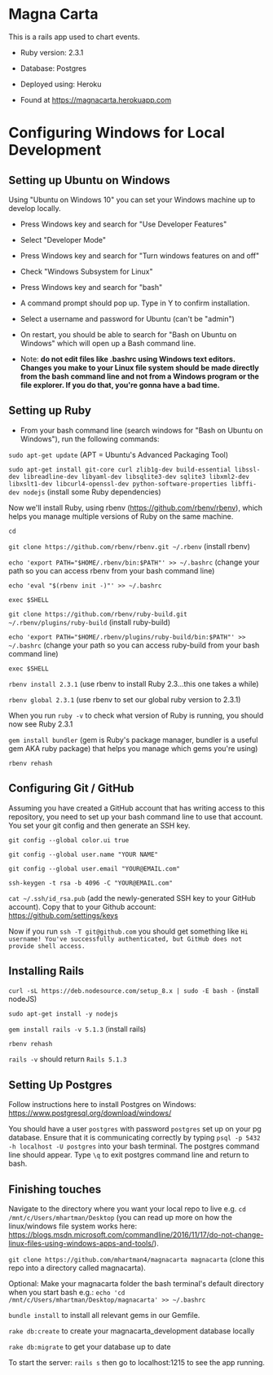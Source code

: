# Magna Carta

This is a rails app used to chart events.

* Ruby version: 2.3.1

* Database: Postgres

* Deployed using: Heroku

* Found at https://magnacarta.herokuapp.com

# Configuring Windows for Local Development


## Setting up Ubuntu on Windows
Using "Ubuntu on Windows 10" you can set your Windows machine up to develop locally.

* Press Windows key and search for "Use Developer Features"

* Select "Developer Mode"

* Press Windows key and search for "Turn windows features on and off"

* Check "Windows Subsystem for Linux"

* Press Windows key and search for "bash"

* A command prompt should pop up. Type in Y to confirm installation.

* Select a username and password for Ubuntu (can't be "admin")

* On restart, you should be able to search for "Bash on Ubuntu on Windows" which will open up a Bash command line.

* Note: **do not edit files like .bashrc using Windows text editors. Changes you make to your Linux file system should be made directly from the bash command line and not from a Windows program or the file explorer. If you do that, you're gonna have a bad time.**

## Setting up Ruby

* From your bash command line (search windows for "Bash on Ubuntu on Windows"), run the following commands:

`sudo apt-get update` (APT = Ubuntu's Advanced Packaging Tool)

`sudo apt-get install git-core curl zlib1g-dev build-essential libssl-dev libreadline-dev libyaml-dev libsqlite3-dev sqlite3 libxml2-dev libxslt1-dev libcurl4-openssl-dev python-software-properties libffi-dev nodejs` (install some Ruby dependencies)

Now we'll install Ruby, using rbenv (https://github.com/rbenv/rbenv), which helps you manage multiple versions of Ruby on the same machine.

`cd`

`git clone https://github.com/rbenv/rbenv.git ~/.rbenv` (install rbenv)

`echo 'export PATH="$HOME/.rbenv/bin:$PATH"' >> ~/.bashrc` (change your path so you can access rbenv from your bash command line)

`echo 'eval "$(rbenv init -)"' >> ~/.bashrc`

`exec $SHELL`

`git clone https://github.com/rbenv/ruby-build.git ~/.rbenv/plugins/ruby-build` (install ruby-build)

`echo 'export PATH="$HOME/.rbenv/plugins/ruby-build/bin:$PATH"' >> ~/.bashrc` (change your path so you can access ruby-build from your bash command line)

`exec $SHELL`

`rbenv install 2.3.1` (use rbenv to install Ruby 2.3...this one takes a while)

`rbenv global 2.3.1` (use rbenv to set our global ruby version to 2.3.1)

When you run `ruby -v` to check what version of Ruby is running, you should now see Ruby 2.3.1

`gem install bundler` (gem is Ruby's package manager, bundler is a useful gem AKA ruby package) that helps you manage which gems you're using)

`rbenv rehash`

## Configuring Git / GitHub

Assuming you have created a GitHub account that has writing access to this repository, you need to set up your bash command line to use that account. You set your git config and then generate an SSH key.

`git config --global color.ui true`

`git config --global user.name "YOUR NAME"`

`git config --global user.email "YOUR@EMAIL.com"`

`ssh-keygen -t rsa -b 4096 -C "YOUR@EMAIL.com"`

`cat ~/.ssh/id_rsa.pub` (add the newly-generated SSH key to your GitHub account). Copy that to your Github account: https://github.com/settings/keys

Now if you run `ssh -T git@github.com` you should get something like `Hi username! You've successfully authenticated, but GitHub does not provide shell access.`

## Installing Rails

`curl -sL https://deb.nodesource.com/setup_8.x | sudo -E bash -` (install nodeJS)

`sudo apt-get install -y nodejs`

`gem install rails -v 5.1.3` (install rails)

`rbenv rehash`

`rails -v` should return `Rails 5.1.3`

## Setting Up Postgres

Follow instructions here to install Postgres on Windows: https://www.postgresql.org/download/windows/

You should have a user `postgres` with password `postgres` set up on your pg database. Ensure that it is communicating correctly by typing `psql -p 5432 -h localhost -U postgres` into your bash terminal. The postgres command line should appear. Type `\q` to exit postgres command line and return to bash.

## Finishing touches

Navigate to the directory where you want your local repo to live e.g. `cd /mnt/c/Users/mhartman/Desktop` (you can read up more on how the linux/windows file system works here: https://blogs.msdn.microsoft.com/commandline/2016/11/17/do-not-change-linux-files-using-windows-apps-and-tools/).

`git clone https://github.com/mhartman4/magnacarta magnacarta` (clone this repo into a directory called magnacarta).

Optional: Make your magnacarta folder the bash terminal's default directory when you start bash e.g.: `echo 'cd /mnt/c/Users/mhartman/Desktop/magnacarta' >> ~/.bashrc`

`bundle install` to install all relevant gems in our Gemfile.

`rake db:create` to create your magnacarta_development database locally

`rake db:migrate` to get your database up to date

To start the server: `rails s` then go to localhost:1215 to see the app running.
